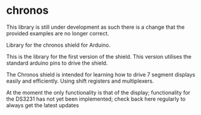 # chronos

This library is still under development as such there is a change that the
provided examples are no longer correct.


Library for the chronos shield for Arduino.

This is the library for the first version of the shield.
This version utilises the standard arduino pins to drive the shield.

The Chronos shield is intended for learning how to drive 7 segment displays
easily and efficiently. Using shift registers and multiplexers.

At the moment the only functionality is that of the display; functionality for the DS3231
has not yet been implemented; check back here regularly to always get the latest updates
